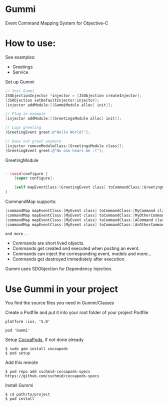 Gummi
====
Event Command Mapping System for Objective-C

How to use:
====
See examples:
* Greetings
* Service


Set up Gummi
```objective-c
// Init Gummi
JSObjectionInjector *injector = [JSObjection createInjector];
[JSObjection setDefaultInjector:injector];
[injector addModule:[[GummiModule alloc] init]];

// Plug in example
[injector addModule:[[GreetingsModule alloc] init]];

// Logs greeting
[GreetingEvent greet:@"Hello World!"];

// Does not greet anymore
[injector removeModuleClass:[GreetingsModule class]];
[GreetingEvent greet:@"No one hears me :("];
```

GreetingModule
```objective-c

- (void)configure {
    [super configure];

    [self mapEventClass:[GreetingEvent class] toCommandClass:[GreetingCommand class]];
}
```

CommandMap supports:
```objective-c
[commandMap mapEventClass:[MyEvent class] toCommandClass:[MyCommand class]];
[commandMap mapEventClass:[MyEvent class] toCommandClass:[MyOtherCommand class] removeMappingAfterExecution:YES];
[commandMap mapEventClass:[MyEvent class] toCommandClass:[ACommand class] priority: 5];
[commandMap mapEventClass:[MyEvent class] toCommandClass:[AnOtherCommand class] priority: 10 removeMappingAfterExecution:NO];

and more...
```

* Commands are short lived objects.
* Commands get created and executed when posting an event.
* Commands can inject the corresponding event, models and more...
* Commands get destroyed immediately after execution.

Gummi uses SDObjection for Dependency Injection.


Use Gummi in your project
===============================

You find the source files you need in Gummi/Classes

Create a Podfile and put it into your root folder of your project
Podfile
```
platform :ios, '5.0'

pod 'Gummi'
```

Setup [CocoaPods], if not done already

```
$ sudo gem install cocoapods
$ pod setup
```

Add this remote
```
$ pod repo add sschmid-cocoapods-specs https://github.com/sschmid/cocoapods-specs
```

Install Gummi
```
$ cd path/to/project
$ pod install
```

[cocoapods]: http://cocoapods.org/
[SDObjection]: https://github.com/sschmid/SDObjection

